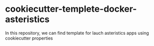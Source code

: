 # cookiecutter-templete-docker-asteristics
In this repository, we can find template for lauch asteristics apps using cookiecutter properties
